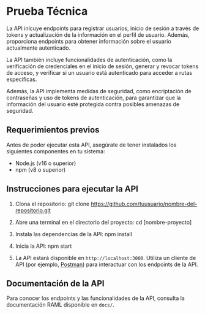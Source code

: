 # Prueba Técnica

La API inlcuye endpoints para registrar usuarios, inicio de sesión a través de tokens y actualización de la información en el perfil de usuario. Además, proporciona endpoints para obtener información sobre el usuario actualmente autenticado.

La API también incluye funcionalidades de autenticación, como la verificación de credenciales en el inicio de sesión, generar y revocar tokens de acceso, y verificar si un usuario está autenticado para acceder a rutas específicas.

Además, la API implementa medidas de seguridad, como encriptación de contraseñas y uso de tokens de autenticación, para garantizar que la información del usuario esté protegida contra posibles amenazas de seguridad.

## Requerimientos previos

Antes de poder ejecutar esta API, asegúrate de tener instalados los siguientes componentes en tu sistema:

- Node.js (v16 o superior)
- npm (v8 o superior)

## Instrucciones para ejecutar la API

1. Clona el repositorio:
git clone https://github.com/tuusuario/nombre-del-repositorio.git

2. Abre una terminal en el directorio del proyecto:
cd [nombre-proyecto]

3. Instala las dependencias de la API:
npm install

4. Inicia la API:
npm start

5. La API estará disponible en `http://localhost:3000`. Utiliza un cliente de API (por ejemplo, [Postman](https://www.postman.com/)) para interactuar con los endpoints de la API.

## Documentación de la API

Para conocer los endpoints y las funcionalidades de la API, consulta la documentación RAML disponible en `docs/`.
